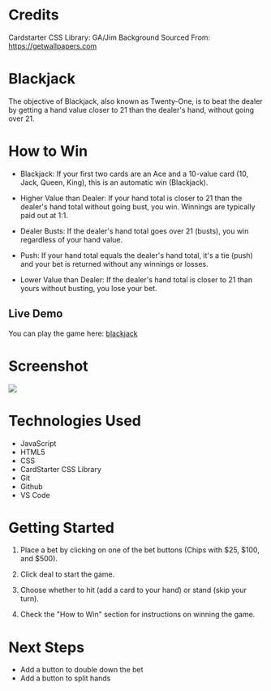 # Credits
Cardstarter CSS Library: GA/Jim
Background Sourced From: https://getwallpapers.com

# Blackjack
The objective of Blackjack, also known as Twenty-One, is to beat the dealer by getting a hand value closer to 21 than the dealer's hand, without going over 21.

# How to Win
* Blackjack: If your first two cards are an Ace and a 10-value card (10, Jack, Queen, King), this is an automatic win (Blackjack).

* Higher Value than Dealer: If your hand total is closer to 21 than the dealer's hand total without going bust, you win. Winnings are typically paid out at 1:1.

* Dealer Busts: If the dealer's hand total goes over 21 (busts), you win regardless of your hand value.

* Push: If your hand total equals the dealer's hand total, it's a tie (push) and your bet is returned without any winnings or losses.

* Lower Value than Dealer: If the dealer's hand total is closer to 21 than yours without busting, you lose your bet.

## Live Demo

You can play the game here: [blackjack](https://juddin1995.github.io/blackjack/)

# Screenshot

<img src="https://i.imgur.com/xKUbn6f.jpeg">

# Technologies Used

- JavaScript
- HTML5
- CSS
- CardStarter CSS Library
- Git
- Github
- VS Code

# Getting Started

1. Place a bet by clicking on one of the bet buttons (Chips with $25, $100, and $500).

2. Click deal to start the game.

3. Choose whether to hit (add a card to your hand) or stand (skip your turn).

4. Check the "How to Win" section for instructions on winning the game.

# Next Steps

- Add a button to double down the bet
- Add a button to split hands